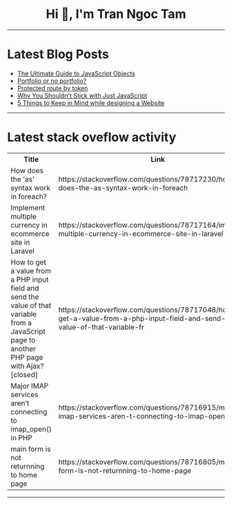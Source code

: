 <h1 align="center">Hi 👋, I'm Tran Ngoc Tam</h1>

---

# Latest Blog Posts 
<!-- BLOG-POST-LIST:START -->
- [The Ultimate Guide to JavaScript Objects](https://dev.to/nilebits/the-ultimate-guide-to-javascript-objects-32e5)
- [Portfolio or no portfolio?](https://dev.to/devonremote/portfolio-or-no-portfolio-5d5g)
- [Protected route by token](https://dev.to/debos_das_9a77be9788e2d6e/protected-route-by-token-2ecl)
- [Why You Shouldn&#39;t Stick with Just JavaScript](https://dev.to/themuneebh/why-you-shouldnt-stick-with-just-javascript-5h23)
- [5 Things to Keep in Mind while designing a Website](https://dev.to/lakshita_kumawat/5-things-to-keep-in-mind-while-designing-a-website-2gl9)
<!-- BLOG-POST-LIST:END -->

---

# Latest stack oveflow activity
<table>
  <tr><th>Title</th><th>Link</th></tr>
  <!-- STACKOVERFLOW:START --><tr><td>How does the &#39;as&#39; syntax work in foreach?</td><td>https://stackoverflow.com/questions/78717230/how-does-the-as-syntax-work-in-foreach</td></tr><tr><td>Implement multiple currency in ecommerce site in Laravel</td><td>https://stackoverflow.com/questions/78717164/implement-multiple-currency-in-ecommerce-site-in-laravel</td></tr><tr><td>How to get a value from a PHP input field and send the value of that variable from a JavaScript page to another PHP page with Ajax? [closed]</td><td>https://stackoverflow.com/questions/78717048/how-to-get-a-value-from-a-php-input-field-and-send-the-value-of-that-variable-fr</td></tr><tr><td>Major IMAP services aren’t connecting to imap_open&lpar;&rpar; in PHP</td><td>https://stackoverflow.com/questions/78716915/major-imap-services-aren-t-connecting-to-imap-open-in-php</td></tr><tr><td>main form is not returnning to home page</td><td>https://stackoverflow.com/questions/78716805/main-form-is-not-returnning-to-home-page</td></tr><!-- STACKOVERFLOW:END -->
</table>

---


